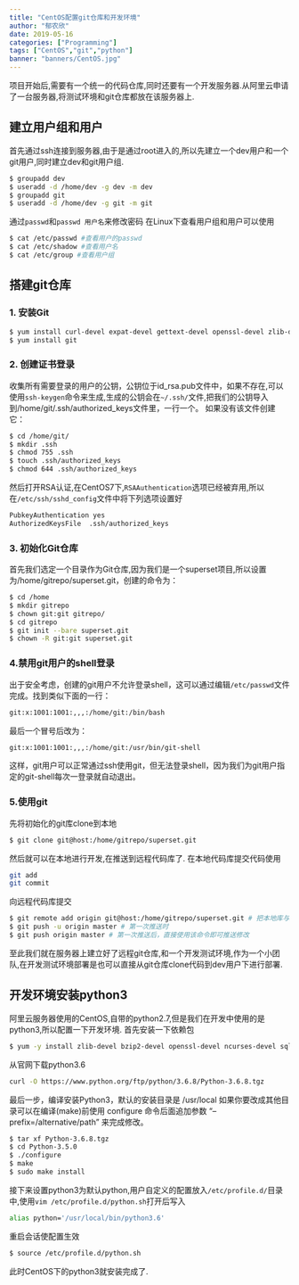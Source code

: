 ```yaml
---
title: "CentOS配置git仓库和开发环境"
author: "郁农欣"
date: 2019-05-16
categories: ["Programming"]
tags: ["CentOS","git","python"]
banner: "banners/CentOS.jpg"
---
```

项目开始后,需要有一个统一的代码仓库,同时还要有一个开发服务器.从阿里云申请了一台服务器,将测试环境和git仓库都放在该服务器上.

## 建立用户组和用户
首先通过ssh连接到服务器,由于是通过root进入的,所以先建立一个dev用户和一个git用户,同时建立dev和git用户组.
```bash
$ groupadd dev
$ useradd -d /home/dev -g dev -m dev
$ groupadd git
$ useradd -d /home/dev -g git -m git
```
通过```passwd```和```passwd 用户名```来修改密码
在Linux下查看用户组和用户可以使用
```bash
$ cat /etc/passwd #查看用户的passwd
$ cat /etc/shadow #查看用户名
$ cat /etc/group #查看用户组
```
## 搭建git仓库

### 1. 安装Git
```bash
$ yum install curl-devel expat-devel gettext-devel openssl-devel zlib-devel perl-devel
$ yum install git
```
### 2. 创建证书登录
收集所有需要登录的用户的公钥，公钥位于id_rsa.pub文件中，如果不存在,可以使用```ssh-keygen```命令来生成,生成的公钥会在```~/.ssh/```文件,把我们的公钥导入到/home/git/.ssh/authorized_keys文件里，一行一个。
如果没有该文件创建它：
```bash
$ cd /home/git/
$ mkdir .ssh
$ chmod 755 .ssh
$ touch .ssh/authorized_keys
$ chmod 644 .ssh/authorized_keys
```
然后打开RSA认证,在CentOS7下,```RSAAuthentication```选项已经被弃用,所以在```/etc/ssh/sshd_config```文件中将下列选项设置好
```bash
PubkeyAuthentication yes     
AuthorizedKeysFile  .ssh/authorized_keys
```
### 3. 初始化Git仓库
首先我们选定一个目录作为Git仓库,因为我们是一个superset项目,所以设置为/home/gitrepo/superset.git，创建的命令为：
```bash
$ cd /home
$ mkdir gitrepo
$ chown git:git gitrepo/
$ cd gitrepo
$ git init --bare superset.git
$ chown -R git:git superset.git 
```

### 4.禁用git用户的shell登录
出于安全考虑，创建的git用户不允许登录shell，这可以通过编辑```/etc/passwd```文件完成。找到类似下面的一行：
```bash
git:x:1001:1001:,,,:/home/git:/bin/bash  
```
最后一个冒号后改为：
```bash
git:x:1001:1001:,,,:/home/git:/usr/bin/git-shell  
```
这样，git用户可以正常通过ssh使用git，但无法登录shell，因为我们为git用户指定的git-shell每次一登录就自动退出。

### 5.使用git
先将初始化的git库clone到本地
```bash
$ git clone git@host:/home/gitrepo/superset.git
```
然后就可以在本地进行开发,在推送到远程代码库了.
在本地代码库提交代码使用
```bash
git add
git commit
```
向远程代码库提交
```bash
$ git remote add origin git@host:/home/gitrepo/superset.git # 把本地库与远程库关联
$ git push -u origin master # 第一次推送时
$ git push origin master # 第一次推送后，直接使用该命令即可推送修改
```
至此我们就在服务器上建立好了远程git仓库,和一个开发测试环境,作为一个小团队,在开发测试环境部署是也可以直接从git仓库clone代码到dev用户下进行部署.

## 开发环境安装python3
阿里云服务器使用的CentOS,自带的python2.7,但是我们在开发中使用的是python3,所以配置一下开发环境.
首先安装一下依赖包
```bash
$ yum -y install zlib-devel bzip2-devel openssl-devel ncurses-devel sqlite-devel readline-devel tk-devel gdbm-devel db4-devel libpcap-devel xz-devel
```
从官网下载python3.6
```bash
curl -O https://www.python.org/ftp/python/3.6.8/Python-3.6.8.tgz
```
最后一步，编译安装Python3，默认的安装目录是 /usr/local 如果你要改成其他目录可以在编译(make)前使用 configure 命令后面追加参数 “–prefix=/alternative/path” 来完成修改。
```bash
$ tar xf Python-3.6.8.tgz
$ cd Python-3.5.0
$ ./configure
$ make
$ sudo make install
```
接下来设置python3为默认python,用户自定义的配置放入```/etc/profile.d/```目录中,使用```vim /etc/profile.d/python.sh```打开后写入
```bash
alias python='/usr/local/bin/python3.6'
```
重启会话使配置生效
```bash
$ source /etc/profile.d/python.sh
```
此时CentOS下的python3就安装完成了.